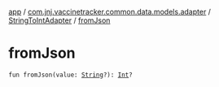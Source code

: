 [app](../../index.md) / [com.jnj.vaccinetracker.common.data.models.adapter](../index.md) / [StringToIntAdapter](index.md) / [fromJson](./from-json.md)

# fromJson

`fun fromJson(value: `[`String`](https://kotlinlang.org/api/latest/jvm/stdlib/kotlin/-string/index.html)`?): `[`Int`](https://kotlinlang.org/api/latest/jvm/stdlib/kotlin/-int/index.html)`?`